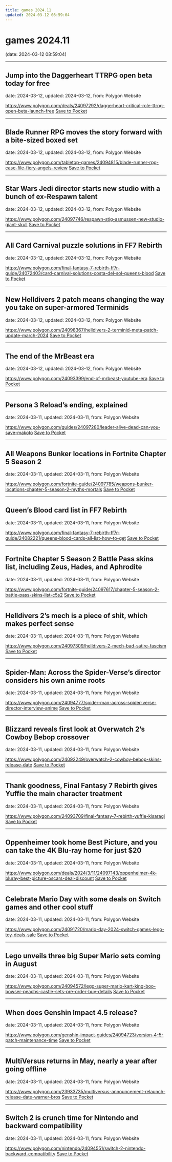 ```yaml
---
title: games 2024.11
updated: 2024-03-12 08:59:04
---
```


# games 2024.11

(date: 2024-03-12 08:59:04)

---

## Jump into the Daggerheart TTRPG open beta today for free

date: 2024-03-12, updated: 2024-03-12, from: Polygon Website



<span class="feed-item-link">
<a href="https://www.polygon.com/deals/24097292/daggerheart-critical-role-ttrpg-open-beta-launch-free">https://www.polygon.com/deals/24097292/daggerheart-critical-role-ttrpg-open-beta-launch-free</a> <a href="https://getpocket.com/save" class="pocket-btn" data-lang="en" data-save-url="https://www.polygon.com/deals/24097292/daggerheart-critical-role-ttrpg-open-beta-launch-free">Save to Pocket</a>
</span>

---

## Blade Runner RPG moves the story forward with a bite-sized boxed set

date: 2024-03-12, updated: 2024-03-12, from: Polygon Website



<span class="feed-item-link">
<a href="https://www.polygon.com/tabletop-games/24094815/blade-runner-rpg-case-file-fiery-angels-review">https://www.polygon.com/tabletop-games/24094815/blade-runner-rpg-case-file-fiery-angels-review</a> <a href="https://getpocket.com/save" class="pocket-btn" data-lang="en" data-save-url="https://www.polygon.com/tabletop-games/24094815/blade-runner-rpg-case-file-fiery-angels-review">Save to Pocket</a>
</span>

---

## Star Wars Jedi director starts new studio with a bunch of ex-Respawn talent

date: 2024-03-12, updated: 2024-03-12, from: Polygon Website



<span class="feed-item-link">
<a href="https://www.polygon.com/24097746/respawn-stig-asmussen-new-studio-giant-skull">https://www.polygon.com/24097746/respawn-stig-asmussen-new-studio-giant-skull</a> <a href="https://getpocket.com/save" class="pocket-btn" data-lang="en" data-save-url="https://www.polygon.com/24097746/respawn-stig-asmussen-new-studio-giant-skull">Save to Pocket</a>
</span>

---

## All Card Carnival puzzle solutions in FF7 Rebirth

date: 2024-03-12, updated: 2024-03-12, from: Polygon Website



<span class="feed-item-link">
<a href="https://www.polygon.com/final-fantasy-7-rebirth-ff7r-guide/24072403/card-carnival-solutions-costa-del-sol-queens-blood">https://www.polygon.com/final-fantasy-7-rebirth-ff7r-guide/24072403/card-carnival-solutions-costa-del-sol-queens-blood</a> <a href="https://getpocket.com/save" class="pocket-btn" data-lang="en" data-save-url="https://www.polygon.com/final-fantasy-7-rebirth-ff7r-guide/24072403/card-carnival-solutions-costa-del-sol-queens-blood">Save to Pocket</a>
</span>

---

## New Helldivers 2 patch means changing the way you take on super-armored Terminids

date: 2024-03-12, updated: 2024-03-12, from: Polygon Website



<span class="feed-item-link">
<a href="https://www.polygon.com/24098367/helldivers-2-terminid-meta-patch-update-march-2024">https://www.polygon.com/24098367/helldivers-2-terminid-meta-patch-update-march-2024</a> <a href="https://getpocket.com/save" class="pocket-btn" data-lang="en" data-save-url="https://www.polygon.com/24098367/helldivers-2-terminid-meta-patch-update-march-2024">Save to Pocket</a>
</span>

---

## The end of the MrBeast era

date: 2024-03-12, updated: 2024-03-12, from: Polygon Website



<span class="feed-item-link">
<a href="https://www.polygon.com/24093399/end-of-mrbeast-youtube-era">https://www.polygon.com/24093399/end-of-mrbeast-youtube-era</a> <a href="https://getpocket.com/save" class="pocket-btn" data-lang="en" data-save-url="https://www.polygon.com/24093399/end-of-mrbeast-youtube-era">Save to Pocket</a>
</span>

---

## Persona 3 Reload’s ending, explained

date: 2024-03-11, updated: 2024-03-11, from: Polygon Website



<span class="feed-item-link">
<a href="https://www.polygon.com/guides/24097280/leader-alive-dead-can-you-save-makoto">https://www.polygon.com/guides/24097280/leader-alive-dead-can-you-save-makoto</a> <a href="https://getpocket.com/save" class="pocket-btn" data-lang="en" data-save-url="https://www.polygon.com/guides/24097280/leader-alive-dead-can-you-save-makoto">Save to Pocket</a>
</span>

---

## All Weapons Bunker locations in Fortnite Chapter 5 Season 2

date: 2024-03-11, updated: 2024-03-11, from: Polygon Website



<span class="feed-item-link">
<a href="https://www.polygon.com/fortnite-guide/24097785/weapons-bunker-locations-chapter-5-season-2-myths-mortals">https://www.polygon.com/fortnite-guide/24097785/weapons-bunker-locations-chapter-5-season-2-myths-mortals</a> <a href="https://getpocket.com/save" class="pocket-btn" data-lang="en" data-save-url="https://www.polygon.com/fortnite-guide/24097785/weapons-bunker-locations-chapter-5-season-2-myths-mortals">Save to Pocket</a>
</span>

---

## Queen’s Blood card list in FF7 Rebirth

date: 2024-03-11, updated: 2024-03-11, from: Polygon Website



<span class="feed-item-link">
<a href="https://www.polygon.com/final-fantasy-7-rebirth-ff7r-guide/24082221/queens-blood-cards-all-list-how-to-get">https://www.polygon.com/final-fantasy-7-rebirth-ff7r-guide/24082221/queens-blood-cards-all-list-how-to-get</a> <a href="https://getpocket.com/save" class="pocket-btn" data-lang="en" data-save-url="https://www.polygon.com/final-fantasy-7-rebirth-ff7r-guide/24082221/queens-blood-cards-all-list-how-to-get">Save to Pocket</a>
</span>

---

## Fortnite Chapter 5 Season 2 Battle Pass skins list, including Zeus, Hades, and Aphrodite

date: 2024-03-11, updated: 2024-03-11, from: Polygon Website



<span class="feed-item-link">
<a href="https://www.polygon.com/fortnite-guide/24097617/chapter-5-season-2-battle-pass-skins-list-c5s2">https://www.polygon.com/fortnite-guide/24097617/chapter-5-season-2-battle-pass-skins-list-c5s2</a> <a href="https://getpocket.com/save" class="pocket-btn" data-lang="en" data-save-url="https://www.polygon.com/fortnite-guide/24097617/chapter-5-season-2-battle-pass-skins-list-c5s2">Save to Pocket</a>
</span>

---

## Helldivers 2’s mech is a piece of shit, which makes perfect sense

date: 2024-03-11, updated: 2024-03-11, from: Polygon Website



<span class="feed-item-link">
<a href="https://www.polygon.com/24097309/helldivers-2-mech-bad-satire-fascism">https://www.polygon.com/24097309/helldivers-2-mech-bad-satire-fascism</a> <a href="https://getpocket.com/save" class="pocket-btn" data-lang="en" data-save-url="https://www.polygon.com/24097309/helldivers-2-mech-bad-satire-fascism">Save to Pocket</a>
</span>

---

## Spider-Man: Across the Spider-Verse’s director considers his own anime roots

date: 2024-03-11, updated: 2024-03-11, from: Polygon Website



<span class="feed-item-link">
<a href="https://www.polygon.com/24094777/spider-man-across-spider-verse-director-interview-anime">https://www.polygon.com/24094777/spider-man-across-spider-verse-director-interview-anime</a> <a href="https://getpocket.com/save" class="pocket-btn" data-lang="en" data-save-url="https://www.polygon.com/24094777/spider-man-across-spider-verse-director-interview-anime">Save to Pocket</a>
</span>

---

## Blizzard reveals first look at Overwatch 2’s Cowboy Bebop crossover

date: 2024-03-11, updated: 2024-03-11, from: Polygon Website



<span class="feed-item-link">
<a href="https://www.polygon.com/24092249/overwatch-2-cowboy-bebop-skins-release-date">https://www.polygon.com/24092249/overwatch-2-cowboy-bebop-skins-release-date</a> <a href="https://getpocket.com/save" class="pocket-btn" data-lang="en" data-save-url="https://www.polygon.com/24092249/overwatch-2-cowboy-bebop-skins-release-date">Save to Pocket</a>
</span>

---

## Thank goodness, Final Fantasy 7 Rebirth gives Yuffie the main character treatment

date: 2024-03-11, updated: 2024-03-11, from: Polygon Website



<span class="feed-item-link">
<a href="https://www.polygon.com/24093709/final-fantasy-7-rebirth-yuffie-kisaragi">https://www.polygon.com/24093709/final-fantasy-7-rebirth-yuffie-kisaragi</a> <a href="https://getpocket.com/save" class="pocket-btn" data-lang="en" data-save-url="https://www.polygon.com/24093709/final-fantasy-7-rebirth-yuffie-kisaragi">Save to Pocket</a>
</span>

---

## Oppenheimer took home Best Picture, and you can take the 4K Blu-ray home for just $20

date: 2024-03-11, updated: 2024-03-11, from: Polygon Website



<span class="feed-item-link">
<a href="https://www.polygon.com/deals/2024/3/11/24097143/oppenheimer-4k-bluray-best-picture-oscars-deal-discount">https://www.polygon.com/deals/2024/3/11/24097143/oppenheimer-4k-bluray-best-picture-oscars-deal-discount</a> <a href="https://getpocket.com/save" class="pocket-btn" data-lang="en" data-save-url="https://www.polygon.com/deals/2024/3/11/24097143/oppenheimer-4k-bluray-best-picture-oscars-deal-discount">Save to Pocket</a>
</span>

---

## Celebrate Mario Day with some deals on Switch games and other cool stuff

date: 2024-03-11, updated: 2024-03-11, from: Polygon Website



<span class="feed-item-link">
<a href="https://www.polygon.com/24091720/mario-day-2024-switch-games-lego-toy-deals-sale">https://www.polygon.com/24091720/mario-day-2024-switch-games-lego-toy-deals-sale</a> <a href="https://getpocket.com/save" class="pocket-btn" data-lang="en" data-save-url="https://www.polygon.com/24091720/mario-day-2024-switch-games-lego-toy-deals-sale">Save to Pocket</a>
</span>

---

## Lego unveils three big Super Mario sets coming in August

date: 2024-03-11, updated: 2024-03-11, from: Polygon Website



<span class="feed-item-link">
<a href="https://www.polygon.com/24094572/lego-super-mario-kart-king-boo-bowser-peachs-castle-sets-pre-order-buy-details">https://www.polygon.com/24094572/lego-super-mario-kart-king-boo-bowser-peachs-castle-sets-pre-order-buy-details</a> <a href="https://getpocket.com/save" class="pocket-btn" data-lang="en" data-save-url="https://www.polygon.com/24094572/lego-super-mario-kart-king-boo-bowser-peachs-castle-sets-pre-order-buy-details">Save to Pocket</a>
</span>

---

## When does Genshin Impact 4.5 release?

date: 2024-03-11, updated: 2024-03-11, from: Polygon Website



<span class="feed-item-link">
<a href="https://www.polygon.com/genshin-impact-guides/24094723/version-4-5-patch-maintenance-time">https://www.polygon.com/genshin-impact-guides/24094723/version-4-5-patch-maintenance-time</a> <a href="https://getpocket.com/save" class="pocket-btn" data-lang="en" data-save-url="https://www.polygon.com/genshin-impact-guides/24094723/version-4-5-patch-maintenance-time">Save to Pocket</a>
</span>

---

## MultiVersus returns in May, nearly a year after going offline

date: 2024-03-11, updated: 2024-03-11, from: Polygon Website



<span class="feed-item-link">
<a href="https://www.polygon.com/23933735/multiversus-announcement-relaunch-release-date-warner-bros">https://www.polygon.com/23933735/multiversus-announcement-relaunch-release-date-warner-bros</a> <a href="https://getpocket.com/save" class="pocket-btn" data-lang="en" data-save-url="https://www.polygon.com/23933735/multiversus-announcement-relaunch-release-date-warner-bros">Save to Pocket</a>
</span>

---

## Switch 2 is crunch time for Nintendo and backward compatibility

date: 2024-03-11, updated: 2024-03-11, from: Polygon Website



<span class="feed-item-link">
<a href="https://www.polygon.com/nintendo/24094551/switch-2-nintendo-backward-compatibility">https://www.polygon.com/nintendo/24094551/switch-2-nintendo-backward-compatibility</a> <a href="https://getpocket.com/save" class="pocket-btn" data-lang="en" data-save-url="https://www.polygon.com/nintendo/24094551/switch-2-nintendo-backward-compatibility">Save to Pocket</a>
</span>



<script type="text/javascript">!function(d,i){if(!d.getElementById(i)){var j=d.createElement("script");j.id=i;j.src="https://widgets.getpocket.com/v1/j/btn.js?v=1";var w=d.getElementById(i);d.body.appendChild(j);}}(document,"pocket-btn-js");</script>

